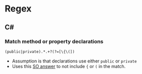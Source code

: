 # Regex

## C#

### Match method or property declarations

`(public|private).*.+?(?=[\{\(])`

- Assumption is that declarations use either `public` or `private`
- Uses this [SO answer](https://stackoverflow.com/a/7124976/3769526) to not include `{` or `(` in the match.